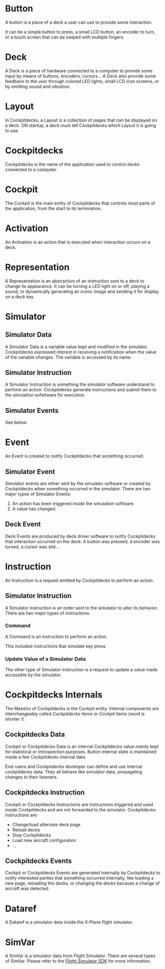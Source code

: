 # Button

A button is a piece of a deck a user can use to provide some interaction.

It can be a simple button to press, a small LCD button, an encoder to turn, or a touch screen that can be swiped with multiple fingers.

# Deck

A Deck is a piece of hardware connected to a computer to provide some input by means of buttons, encoders, cursors... A Deck also provide some feedback to the user through colored LED lights, small LCD icon screens, or by emitting sound and vibration.

# Layout

In Cockpitdecks, a Layout is a collection of pages that can be displayed on a deck. ON startup, a deck must tell Cockpitdecks which Layout it is going to use.

# Cockpitdecks

Cockpitdecks is the name of the application used to control decks connected to a computer.

# Cockpit

The Cockpit is the main entity of Cockpitdecks that controls most parts of the application, from the start to its termination.

# Activation

An Activation is an action that is executed when interaction occurs on a deck.

# Representation

A Representation is an abstraction of an instruction sent to a deck to change its appearance. It can be turning a LED light on or off, playing a sound, or dynamically generating an iconic image and sending it for display on a deck key.

# Simulator

## Simulator Data

A Simulator Data is a variable value kept and modified in the simulator. Cockpitdecks expressed interest in receiving a notification when the value of the variable changes. The variable is accessed by its name.

## Simulator Instruction

A Simulator Instruction is something the simulator software understand to perform an action. Cockpitdecks generate instructions and submit them to the simulation sofwtware for execution.

## Simulator Events

See below.

# Event

An Event is created to notify Cockpitdecks that something occurred.

## Simulator Event

Simulator events are either sent by the simulator software or created by Cockpitdecks when something occurred in the simulator. There are two major types of Simulator Events:

1. An action has been triggered inside the simulation software.
2. A value has changed.

## Deck Event

Deck Events are produced by deck driver software to notify Cockpitdecks that interaction occurred on the deck: A button was pressed, à encoder was turned, a cursor was slid…

# Instruction

An Instruction is a request emitted by Cockpitdecks to perform an action.

## Simulator Instruction

A Simulator Instruction is an order sent to the simulator to alter its behavior. There are two major types of instructions.

### Command

A Command is an instruction to perform an action.

This included instructions that simulate key press.

### Update Value of a Simulator Data

The other type of Simulator Instruction is a request to update a value made accessible by the simulator.

# Cockpitdecks Internals

The Maestro of Cockpitdecks is the Cockpit entity. Internal components are interchangeably called *Cockpitdecks* items or *Cockpit* items (word is shorter *!*).

## Cockpitdecks Data

Cockpit or Cockpitdecks Data is an internal Cockpitdecks value mainly kept for statistical or introspection purposes. Button internal state is maintained inside a few Cockpitdecks internal data.

End-users and Cockpitdecks developer can define and use internal cockpitdecks data. They all behave like simulator data, propagating changes to their listeners.

## Cockpitdecks Instruction

Cockpit or Cockpitdecks Instructions are instructions triggered and used inside Cockpitdecks and are not forwarded to the simulator. Cockpitdecks instructions are:

- Change/load alternate deck page
- Reload decks
- Stop Cockpitdecks
- Load new aircraft configuration
- ...

## Cockpitdecks Events

Cockpit or Cockpitdecks Events are generated internally by Cockpitdecks to notify interested parties that something occurred internally, like loading a new page, reloading the decks, or changing the decks because a change of aircraft was detected.

# Dataref

A Dataref is a simulator data inside the X-Plane flight simulator.

# SimVar

A SimVar is a simulator data from Flight Simulator. There are several types of SimVar. Please refer to the [Flight Simulator SDK](https://docs.flightsimulator.com/html/Introduction/SDK_Overview.htm) for more information.
